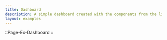 ```yaml
---
title: Dashboard
description: A simple dashboard created with the components from the library. It shows how to use the components in a real application.
layout: examples
---
```


::Page-Ex-Dashboard
::
